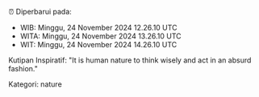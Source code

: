 ⏰ Diperbarui pada:
- WIB: Minggu, 24 November 2024 12.26.10 UTC
- WITA: Minggu, 24 November 2024 13.26.10 UTC
- WIT: Minggu, 24 November 2024 14.26.10 UTC

Kutipan Inspiratif:
"It is human nature to think wisely and act in an absurd fashion."


Kategori: nature

